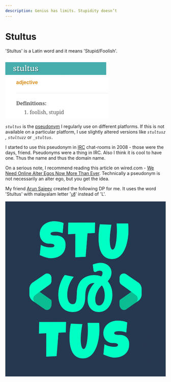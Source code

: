 ```yaml
---
description: Genius has limits. Stupidity doesn’t
---
```


# Stultus

'Stultus' is a Latin word and it means 'Stupid/Foolish'.

![](.gitbook/assets/stultus_definition.png)

_`stultus`_ is the [pseudonym](https://en.wikipedia.org/wiki/Pseudonym) I regularly use on different platforms.  If this is not available on a particular platform, I use slightly altered versions like _`stultusz` ,_ _`stultuzz`_ or _`_stultus.`_ 

I started to use this pseudonym in [IRC](https://en.wikipedia.org/wiki/Internet_Relay_Chat) chat-rooms in 2008 - those were the days, friend. Pseudonyms were a thing in IRC. Also I think it is cool to have one.  Thus the name and  thus the domain name. 

On a serious note,  I recommend reading this article on wired.com -  [We Need Online Alter Egos Now More Than Ever](https://www.wired.com/2014/04/why-we-need-online-alter-egos-now-more-than-ever/). Technically a pseudonym is not necessarily an alter ego, but you get the idea.  

My friend [Arun Sajeev](https://inspiredmonster.com) created the following DP for me.  It uses the word 'Stultus'  with malayalam letter '[ൾ](https://www.fileformat.info/info/unicode/char/0d7e/index.htm)' instead of 'L'.  

![](.gitbook/assets/stultus.jpg)

 

